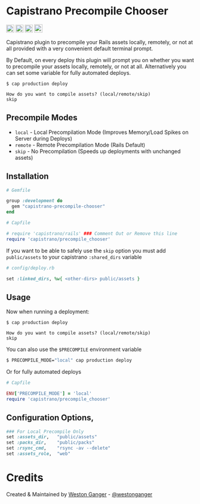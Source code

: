 # Capistrano Precompile Chooser

<a href="https://badge.fury.io/rb/capistrano-precompile-chooser" target="_blank"><img height="21" style='border:0px;height:21px;' border='0' src="https://badge.fury.io/rb/capistrano-precompile-chooser.svg" alt="Gem Version"></a>
<a href='https://travis-ci.org/westonganger/capistrano-precompile-chooser' target='_blank'><img height='21' style='border:0px;height:21px;' src='https://travis-ci.org/westonganger/capistrano-precompile-chooser.svg?branch=master' border='0' alt='Build Status'></a>
<a href='https://rubygems.org/gems/capistrano-precompile-chooser' target='_blank'><img height='21' style='border:0px;height:21px;' src='https://ruby-gem-downloads-badge.herokuapp.com/capistrano-precompile-chooser?label=rubygems&type=total&total_label=downloads&color=brightgreen' border='0' alt='RubyGems Downloads' /></a>
<a href='https://ko-fi.com/A5071NK' target='_blank'><img height='22' style='border:0px;height:22px;' src='https://az743702.vo.msecnd.net/cdn/kofi1.png?v=a' border='0' alt='Buy Me a Coffee'></a>

Capistrano plugin to precompile your Rails assets locally, remotely, or not at all provided with a very convenient default terminal prompt.

By Default, on every deploy this plugin will prompt you on whether you want to precompile your assets locally, remotely, or not at all. Alternatively you can set some variable for fully automated deploys.

```
$ cap production deploy

How do you want to compile assets? (local/remote/skip)
skip
```

## Precompile Modes

- `local` - Local Precompilation Mode (Improves Memory/Load Spikes on Server during Deploys)
- `remote` - Remote Precompilation Mode (Rails Default)
- `skip` - No Precompilation (Speeds up deployments with unchanged assets)

## Installation

```ruby
# Gemfile

group :development do
  gem "capistrano-precompile-chooser"
end
```

```ruby
# Capfile

# require 'capistrano/rails' ### Comment Out or Remove this line
require 'capistrano/precompile_chooser'
```

If you want to be able to safely use the `skip` option you must add `public/assets` to your capistrano `:shared_dirs` variable

```ruby
# config/deploy.rb

set :linked_dirs, %w{ <other-dirs> public/assets }
```

## Usage

Now when running a deployment:

```
$ cap production deploy

How do you want to compile assets? (local/remote/skip)
skip
```

You can also use the `$PRECOMPILE` environment variable

```bash
$ PRECOMPILE_MODE="local" cap production deploy
```

Or for fully automated deploys

```ruby
# Capfile

ENV['PRECOMPILE_MODE'] = 'local'
require 'capistrano/precompile_chooser'
```

## Configuration Options, 

```ruby
### For Local Precompile Only
set :assets_dir,   "public/assets"
set :packs_dir,    "public/packs"
set :rsync_cmd,    "rsync -av --delete"
set :assets_role,  "web"
```

# Credits

Created & Maintained by [Weston Ganger](https://westonganger.com) - [@westonganger](https://github.com/westonganger)
